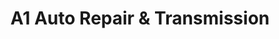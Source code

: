 ---
title: "A1 Auto Repair & Transmission"
url: /ridgewood/a1-auto-repair-und-transmission/
shop: Autowerkstatt
---